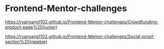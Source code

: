 # Frontend-Mentor-challenges

https://ryanyang1102.github.io/Frontend-Mentor-challenges/Crowdfunding-product-page%20(junior)

https://ryanyang1102.github.io/Frontend-Mentor-challenges/Social-proof-section%20(newbie)
